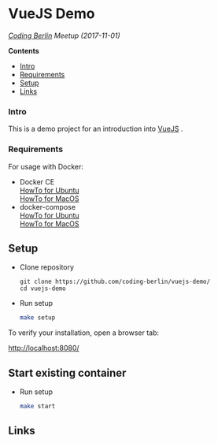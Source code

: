 # VueJS Demo

_[Coding Berlin](https://www.meetup.com/CODING-BERLIN) Meetup (2017-11-01)_

**Contents**

- [Intro](#intro)
- [Requirements](#requirements)
- [Setup](#setup)
- [Links](#links)

### Intro

This is a demo project for an introduction into [VueJS](https://vuejs.org/) .  

### Requirements

For usage with Docker:

- Docker CE  
  [HowTo for Ubuntu](https://docs.docker.com/engine/installation/linux/ubuntu/#install-using-the-repository)   
  [HowTo for MacOS](https://docs.docker.com/docker-for-mac/install/) 
- docker-compose  
  [HowTo for Ubuntu](https://docs.docker.com/compose/install/)   
  [HowTo for MacOS](https://docs.docker.com/docker-for-mac/install/) 

## Setup

- Clone repository
  ```
  git clone https://github.com/coding-berlin/vuejs-demo/
  cd vuejs-demo
  ```
  
- Run setup 
  ```bash
  make setup
  ```
    
To verify your installation, open a browser tab:

[http://localhost:8080/](http://localhost:8080/)

## Start existing container

- Run setup 
  ```bash
  make start
  ```

## Links
